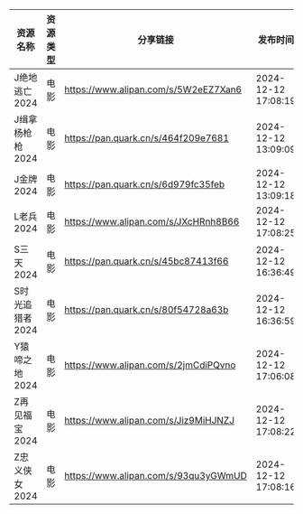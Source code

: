 | 资源名称       | 资源类型 | 分享链接                                 | 发布时间                |
| ---------- | ---- | ------------------------------------ | ------------------- |
| J绝地逃亡2024  | 电影   | https://www.alipan.com/s/5W2eEZ7Xan6 | 2024-12-12 17:08:19 |
| J缉拿杨枪枪2024 | 电影   | https://pan.quark.cn/s/464f209e7681  | 2024-12-12 13:09:09 |
| J金牌2024    | 电影   | https://pan.quark.cn/s/6d979fc35feb  | 2024-12-12 13:09:18 |
| L老兵2024    | 电影   | https://www.alipan.com/s/JXcHRnh8B66 | 2024-12-12 17:08:25 |
| S三天2024    | 电影   | https://pan.quark.cn/s/45bc87413f66  | 2024-12-12 16:36:49 |
| S时光追猎者2024 | 电影   | https://pan.quark.cn/s/80f54728a63b  | 2024-12-12 16:36:59 |
| Y猿啼之地2024  | 电影   | https://www.alipan.com/s/2jmCdiPQvno | 2024-12-12 17:06:08 |
| Z再见福宝2024  | 电影   | https://www.alipan.com/s/Jiz9MiHJNZJ | 2024-12-12 17:08:22 |
| Z忠义侠女2024  | 电影   | https://www.alipan.com/s/93qu3yGWmUD | 2024-12-12 17:08:16 |
